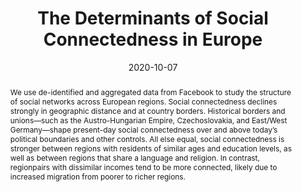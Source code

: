 ---
title: "The Determinants of Social
Connectedness in Europe"
collection: wps
link: "https://drew-johnston.com/files/The-Determinants-of-Social-Connectedness-in-Europe.pdf"
coauthors: Michael Bailey, Theresa Kuchler, Dominic Russel, Bogdan State, and Johannes Stroebel
date: 2020-10-07
outcome_prefix: 
outcome: Social Informatics 2020
outcome_link: https://link.springer.com/chapter/10.1007/978-3-030-60975-7_1
abstract: "We use de-identified and aggregated data from Facebook to study the structure of social networks across European regions. Social connectedness declines strongly in geographic distance and at country borders. Historical borders and unions—such as the Austro-Hungarian Empire, Czechoslovakia, and East/West Germany—shape present-day social connectedness over and above today’s political boundaries and other controls. All else equal, social connectedness is stronger between regions with residents of similar ages and education levels, as well as between regions that share a language and religion. In contrast, regionpairs with dissimilar incomes tend to be more connected, likely due to increased migration from poorer to richer regions."
press: <a href="https://research.fb.com/blog/2020/09/friendship-across-europe-how-geography-and-history-shape-social-networks/">Facebook Research</a>
recognition:
data: <a href="https://arxiv.org/pdf/2007.12177.pdf">Appendix</a> | <a href="https://github.com/social-connectedness-index/euro_sci">Replication Code</a> | <a href="https://data.humdata.org/dataset/social-connectedness-index">SCI Data</a> | <a href="https://drew-johnston.com/files/social_connectedness_in_europe/slides.pdf">Slides</a>
---